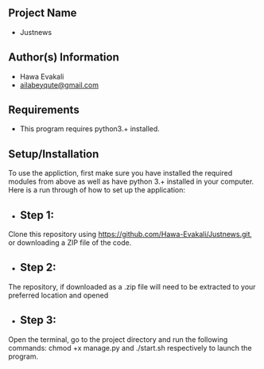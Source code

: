 ## Project Name
* Justnews
## Author(s) Information
* Hawa Evakali
* ailabeyqute@gmail.com
## Requirements
* This program requires python3.+ installed.

## Setup/Installation
To use the appliction, first make sure you have installed the required modules from above as well as have python 3.+ installed in your computer. Here is a run through of how to set up the application:

* ## Step 1: 
Clone this repository using
https://github.com/Hawa-Evakali/Justnews.git, or downloading a ZIP file of the code.
* ## Step 2: 
The repository, if downloaded as a .zip file will need to be extracted to your preferred location and opened
* ## Step 3:
 Open the terminal, go to the project directory and run the following commands: chmod +x manage.py and ./start.sh respectively to launch the program.